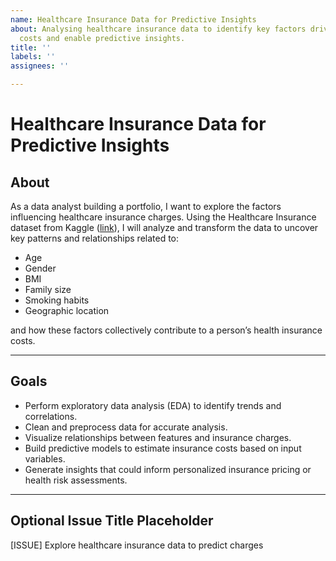 ```yaml
---
name: Healthcare Insurance Data for Predictive Insights
about: Analysing healthcare insurance data to identify key factors driving insurance
  costs and enable predictive insights.
title: ''
labels: ''
assignees: ''

---
```


# Healthcare Insurance Data for Predictive Insights

## About
As a data analyst building a portfolio, I want to explore the factors influencing healthcare insurance charges. Using the Healthcare Insurance dataset from Kaggle ([link](https://www.kaggle.com/datasets/willianoliveiragibin/healthcare-insurance)), I will analyze and transform the data to uncover key patterns and relationships related to:

- Age
- Gender
- BMI
- Family size
- Smoking habits
- Geographic location

and how these factors collectively contribute to a person’s health insurance costs.

---

## Goals
- Perform exploratory data analysis (EDA) to identify trends and correlations.
- Clean and preprocess data for accurate analysis.
- Visualize relationships between features and insurance charges.
- Build predictive models to estimate insurance costs based on input variables.
- Generate insights that could inform personalized insurance pricing or health risk assessments.

---

## Optional Issue Title Placeholder
[ISSUE] Explore healthcare insurance data to predict charges
